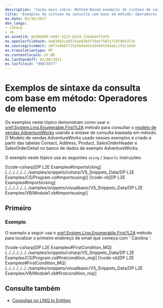 ```yaml
---
description: 'Saiba mais sobre: Method-Based exemplos de sintaxe de consulta: operadores de elemento'
title: 'Exemplos de sintaxe da consulta com base em método: Operadores de elemento'
ms.date: 03/30/2017
dev_langs:
- csharp
- vb
ms.assetid: 8438b995-bd07-4223-b22d-13adadef33fb
ms.openlocfilehash: 8a83602c4d374ae02b4f39ee75821718f8b53f3e
ms.sourcegitcommit: ddf7edb67715a5b9a45e3dd44536dabc153c1de0
ms.translationtype: MT
ms.contentlocale: pt-BR
ms.lasthandoff: 02/06/2021
ms.locfileid: "99673577"
---
```

# <a name="method-based-query-syntax-examples-element-operators"></a>Exemplos de sintaxe da consulta com base em método: Operadores de elemento

Os exemplos neste tópico demonstram como usar o <xref:System.Linq.Enumerable.First%2A> método para consultar o [modelo de vendas AdventureWorks](https://github.com/Microsoft/sql-server-samples/releases/tag/adventureworks) usando a sintaxe de consulta baseada em método. O Modelo de vendas AdventureWorks usado nesses exemplos é criado a partir das tabelas Contact, Address, Product, SalesOrderHeader e SalesOrderDetail no banco de dados de exemplo AdventureWorks.  
  
 O exemplo neste tópico usa as seguintes `using` / `Imports` instruções:  
  
 [!code-csharp[DP L2E Examples#ImportsUsing](../../../../../../samples/snippets/csharp/VS_Snippets_Data/DP L2E Examples/CS/Program.cs#importsusing)]
 [!code-vb[DP L2E Examples#ImportsUsing](../../../../../../samples/snippets/visualbasic/VS_Snippets_Data/DP L2E Examples/VB/Module1.vb#importsusing)]  
  
## <a name="first"></a>Primeiro  
  
### <a name="example"></a>Exemplo  

 O exemplo a seguir usa o <xref:System.Linq.Enumerable.First%2A> método para localizar o primeiro endereço de email que começa com ' Carolina '.  
  
 [!code-csharp[DP L2E Examples#FirstCondition_MQ](../../../../../../samples/snippets/csharp/VS_Snippets_Data/DP L2E Examples/CS/Program.cs#firstcondition_mq)]
 [!code-vb[DP L2E Examples#FirstCondition_MQ](../../../../../../samples/snippets/visualbasic/VS_Snippets_Data/DP L2E Examples/VB/Module1.vb#firstcondition_mq)]  
  
## <a name="see-also"></a>Consulte também

- [Consultas no LINQ to Entities](queries-in-linq-to-entities.md)
